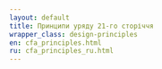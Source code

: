 ```yaml
---
layout: default
title: Принципи уряду 21-го сторіччя
wrapper_class: design-principles
en: cfa_principles.html
ru: cfa_principles_ru.html
---
```

